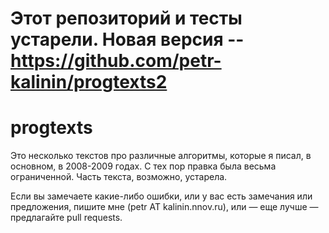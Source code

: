 # Этот репозиторий и тесты устарели. Новая версия -- https://github.com/petr-kalinin/progtexts2

# progtexts

Это несколько текстов про различные алгоритмы, которые я писал, в основном, в 2008-2009 годах. С тех пор правка была весьма ограниченной. Часть текста, возможно, устарела.

Если вы замечаете какие-либо ошибки, или у вас есть замечания или предложения, пишите мне (petr AT kalinin.nnov.ru), или — еще лучше — предлагайте pull requests.
